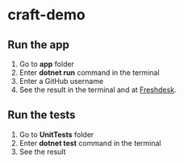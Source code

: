 # craft-demo
## Run the app
1. Go to **app** folder
2. Enter **dotnet run** command in the terminal
3. Enter a GitHub username
4. See the result in the terminal and at [Freshdesk](https://vasilsimeonov.freshdesk.com/contacts).
## Run the tests
1. Go to **UnitTests** folder
2. Enter **dotnet test** command in the terminal
3. See the result